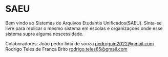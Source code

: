 # SAEU

Bem vindo ao Sistemas de Arquivos Etudantis Unificados(SAEU).
Sinta-se livre para replicar o mesmo sistema em escolas e organizaçoes
onde esse sistema supra alguma nescessidade.




Colaboradores: 
João pedro lima de souza <pedroguin2022@gmail.com>
Rodrigo Teles de França Brito <rodrigo.teles85@gmail.com>
